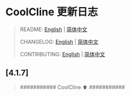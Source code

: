 # CoolCline 更新日志

> README: [English](README.md) | [简体中文](https://gitee.com/coolcline/coolcline/blob/main/README_zh.md)
>
> CHANGELOG: [English](CHANGELOG.md) | [简体中文](https://gitee.com/coolcline/coolcline/blob/main/CHANGELOG_zh.md)
>
> CONTRIBUTING: [English](CONTRIBUTING.md) | [简体中文](https://gitee.com/coolcline/coolcline/blob/main/CONTRIBUTING_zh.md)

## [4.1.7]

> ########### CoolCline ⬆️ ###########
